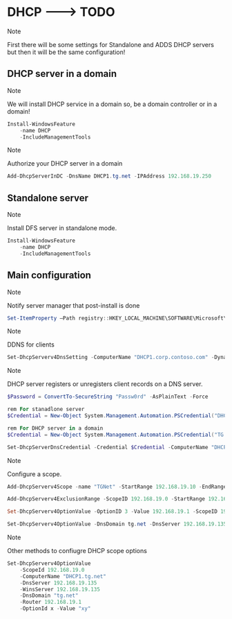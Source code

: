 # DHCP ---> TODO

> [!NOTE]
> First there will be some settings for Standalone and ADDS DHCP servers but then it will be the same configuration!

## DHCP server in a domain

> [!NOTE]
> We will install DHCP service in a domain so, be a domain controller or in a domain!

```powershell
Install-WindowsFeature
    -name DHCP
    -IncludeManagementTools
```

> [!NOTE]
> Authorize your DHCP server in a domain

```powershell
Add-DhcpServerInDC -DnsName DHCP1.tg.net -IPAddress 192.168.19.250
```

## Standalone server

> [!NOTE]
> Install DFS server in standalone mode.

```powershell
Install-WindowsFeature
    -name DHCP
    -IncludeManagementTools
```

## Main configuration

> [!NOTE]
> Notify server manager that post-install is done

```powershell
Set-ItemProperty –Path registry::HKEY_LOCAL_MACHINE\SOFTWARE\Microsoft\ServerManager\Roles\12 –Name ConfigurationState –Value 2
```

> [!NOTE]
> DDNS for clients

```powershell
Set-DhcpServerv4DnsSetting -ComputerName "DHCP1.corp.contoso.com" -DynamicUpdates "Always" -DeleteDnsRRonLeaseExpiry $True\
```

> [!NOTE]
> DHCP server registers or unregisters client records on a DNS server.

```powershell
$Password = ConvertTo-SecureString "Passw0rd" -AsPlainText -Force

rem For stanadlone server
$Credential = New-Object System.Management.Automation.PSCredential("DHCP1\Administrator", $Password)

rem For DHCP server in a domain
$Credential = New-Object System.Management.Automation.PSCredential("TG.NET\Administrator", $Password)

Set-DhcpServerDnsCredential -Credential $Credential -ComputerName "DHCP1.tg.net"
```

> [!NOTE]
> Configure a scope.

```powershell
Add-DhcpServerv4Scope -name "TGNet" -StartRange 192.168.19.10 -EndRange 192.168.19.254 -SubnetMask 255.255.255.0 -State Active

Add-DhcpServerv4ExclusionRange -ScopeID 192.168.19.0 -StartRange 192.168.19.128 -EndRange 192.168.19.254

Set-DhcpServerv4OptionValue -OptionID 3 -Value 192.168.19.1 -ScopeID 192.168.19.0 -ComputerName DHCP1.tg.net

Set-DhcpServerv4OptionValue -DnsDomain tg.net -DnsServer 192.168.19.135
```

> [!NOTE]
> Other methods to confiugre DHCP scope options

```powershell
Set-DhcpServerv4OptionValue
    -ScopeId 192.168.19.0
    -ComputerName "DHCP1.tg.net"
    -DnsServer 192.168.19.135
    -WinsServer 192.168.19.135
    -DnsDomain "tg.net"
    -Router 192.168.19.1
    -OptionId x -Value "xy"
```
